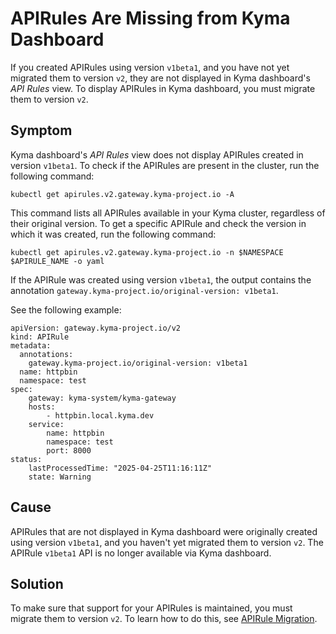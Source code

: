 <!-- loio6917514d1a2c41a682ce9d2d39800023 -->

# APIRules Are Missing from Kyma Dashboard

If you created APIRules using version `v1beta1`, and you have not yet migrated them to version `v2`, they are not displayed in Kyma dashboard's *API Rules* view. To display APIRules in Kyma dashboard, you must migrate them to version `v2`.



<a name="loio6917514d1a2c41a682ce9d2d39800023__section_jfg_ylh_hgc"/>

## Symptom

Kyma dashboard's *API Rules* view does not display APIRules created in version `v1beta1`. To check if the APIRules are present in the cluster, run the following command:

```
kubectl get apirules.v2.gateway.kyma-project.io -A
```

This command lists all APIRules available in your Kyma cluster, regardless of their original version. To get a specific APIRule and check the version in which it was created, run the following command:

```
kubectl get apirules.v2.gateway.kyma-project.io -n $NAMESPACE $APIRULE_NAME -o yaml
```

If the APIRule was created using version `v1beta1`, the output contains the annotation `gateway.kyma-project.io/original-version: v1beta1`.

See the following example:

```
apiVersion: gateway.kyma-project.io/v2
kind: APIRule
metadata:
  annotations:
    gateway.kyma-project.io/original-version: v1beta1
  name: httpbin
  namespace: test
spec:
    gateway: kyma-system/kyma-gateway
    hosts:
        - httpbin.local.kyma.dev
    service:
        name: httpbin
        namespace: test
        port: 8000
status:
    lastProcessedTime: "2025-04-25T11:16:11Z"
    state: Warning
```



<a name="loio6917514d1a2c41a682ce9d2d39800023__section_qmj_ylh_hgc"/>

## Cause

APIRules that are not displayed in Kyma dashboard were originally created using version `v1beta1`, and you haven't yet migrated them to version `v2`. The APIRule `v1beta1` API is no longer available via Kyma dashboard.



<a name="loio6917514d1a2c41a682ce9d2d39800023__section_ndk_ylh_hgc"/>

## Solution

To make sure that support for your APIRules is maintained, you must migrate them to version `v2`. To learn how to do this, see [APIRule Migration](apirule-migration-f8df238.md).

